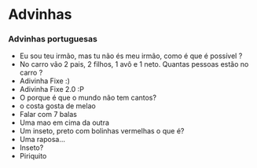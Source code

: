 # Advinhas
### Advinhas portuguesas 

- Eu sou teu irmão, mas tu não és meu irmão, como é que é possível ? 
- No carro vão 2 pais, 2 filhos, 1 avô e 1 neto. Quantas pessoas estão no carro ?
- Adivinha Fixe :)
- Adivinha Fixe 2.0 :P
- O porque é que o mundo não tem cantos?
- o costa gosta de melao
- Falar com 7 balas
- Uma mao em cima da outra
- Um inseto, preto com bolinhas vermelhas o que é?
- Uma raposa...
- Inseto?
- Piriquito

